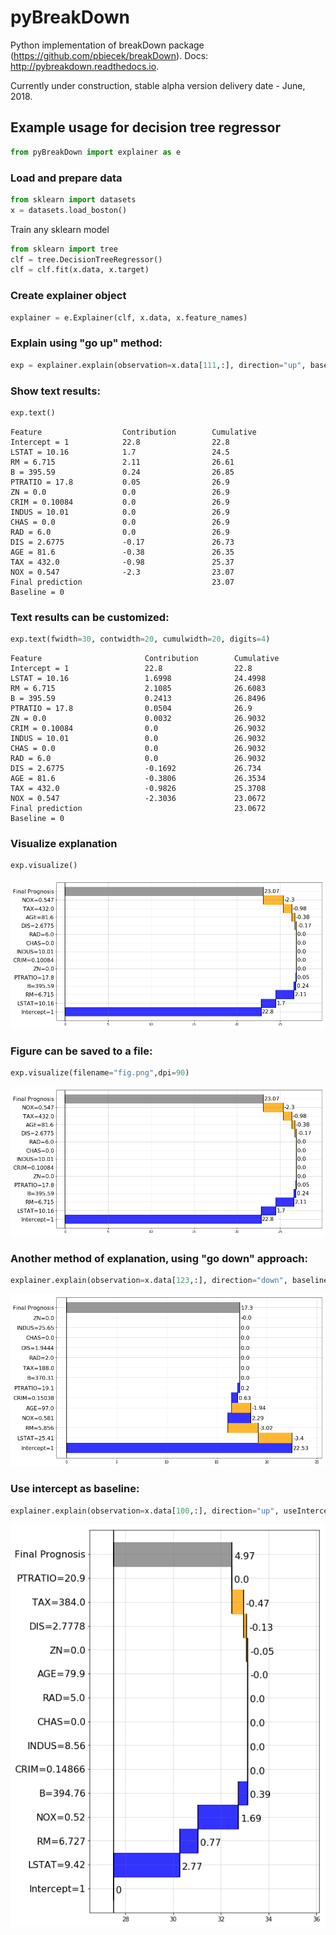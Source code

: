 
# pyBreakDown

Python implementation of breakDown package (https://github.com/pbiecek/breakDown).
Docs: http://pybreakdown.readthedocs.io.

Currently under construction, stable alpha version delivery date - June, 2018.

## Example usage for decision tree regressor


```python
from pyBreakDown import explainer as e
```

### Load and prepare data


```python
from sklearn import datasets
x = datasets.load_boston()
```

Train any sklearn model


```python
from sklearn import tree
clf = tree.DecisionTreeRegressor()
clf = clf.fit(x.data, x.target)
```

### Create explainer object


```python
explainer = e.Explainer(clf, x.data, x.feature_names)
```

### Explain using "go up" method:


```python
exp = explainer.explain(observation=x.data[111,:], direction="up", baseline=0)
```

### Show text results:


```python
exp.text()
```

    Feature                  Contribution        Cumulative          
    Intercept = 1            22.8                22.8                
    LSTAT = 10.16            1.7                 24.5                
    RM = 6.715               2.11                26.61               
    B = 395.59               0.24                26.85               
    PTRATIO = 17.8           0.05                26.9                
    ZN = 0.0                 0.0                 26.9                
    CRIM = 0.10084           0.0                 26.9                
    INDUS = 10.01            0.0                 26.9                
    CHAS = 0.0               0.0                 26.9                
    RAD = 6.0                0.0                 26.9                
    DIS = 2.6775             -0.17               26.73               
    AGE = 81.6               -0.38               26.35               
    TAX = 432.0              -0.98               25.37               
    NOX = 0.547              -2.3                23.07               
    Final prediction                             23.07               
    Baseline = 0


### Text results can be customized:


```python
exp.text(fwidth=30, contwidth=20, cumulwidth=20, digits=4)
```

    Feature                       Contribution        Cumulative          
    Intercept = 1                 22.8                22.8                
    LSTAT = 10.16                 1.6998              24.4998             
    RM = 6.715                    2.1085              26.6083             
    B = 395.59                    0.2413              26.8496             
    PTRATIO = 17.8                0.0504              26.9                
    ZN = 0.0                      0.0032              26.9032             
    CRIM = 0.10084                0.0                 26.9032             
    INDUS = 10.01                 0.0                 26.9032             
    CHAS = 0.0                    0.0                 26.9032             
    RAD = 6.0                     0.0                 26.9032             
    DIS = 2.6775                  -0.1692             26.734              
    AGE = 81.6                    -0.3806             26.3534             
    TAX = 432.0                   -0.9826             25.3708             
    NOX = 0.547                   -2.3036             23.0672             
    Final prediction                                  23.0672             
    Baseline = 0


### Visualize explanation


```python
exp.visualize()
```


![png](misc/output_18_0.png)


### Figure can be saved to a file:


```python
exp.visualize(filename="fig.png",dpi=90)
```


![png](misc/output_20_0.png)


### Another method of explanation, using "go down" approach:


```python
explainer.explain(observation=x.data[123,:], direction="down", baseline=0).visualize()
```


![png](misc/output_22_0.png)


### Use intercept as baseline:


```python
explainer.explain(observation=x.data[100,:], direction="up", useIntercept=True).visualize()
```


![png](misc/output_24_0.png)

